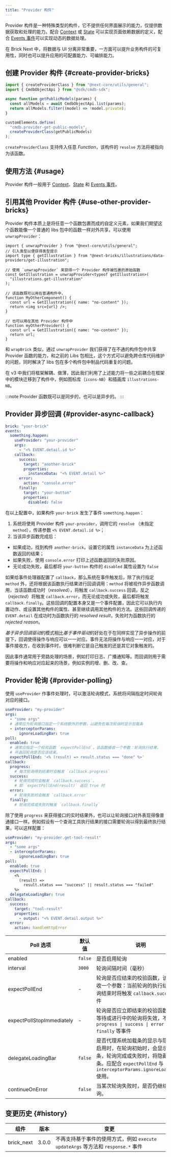 ```yaml
---
title: "Provider 构件"
---
```


Provider 构件是一种特殊类型的构件，它不提供任何界面展示的能力，仅提供数据获取和处理的能力。配合 [Context] 或 [State] 可以实现页面依赖数据的定义，配合 [Events 事件]可以实现动态的数据处理。

在 Brick Next 中，将数据与 UI 分离非常重要，一方面可以提升业务构件的可复用性，同时也可以提升应用的可配置能力、可编排能力。

## 创建 Provider 构件 {#create-provider-bricks}

```ts
import { createProviderClass } from "@next-core/utils/general";
import { CmdbObjectApi } from "@sdk/cmdb-sdk";

async function getPublicModels(params) {
  const allModels = await CmdbObjectApi.list(params);
  return allModels.filter((model) => !model.private);
}

customElements.define(
  "cmdb.provider-get-public-models",
  createProviderClass(getPublicModels)
);
```

`createProviderClass` 支持传入任意 _Function_，该构件的 `resolve` 方法将被指向为该函数。

## 使用方法 {#usage}

Provider 构件一般用于 [Context]、[State] 和 [Events 事件]。

## 引用其他 Provider 构件 {#use-other-provider-bricks}

Provider 构件本质上是将任意一个函数包裹而成的自定义元素，如果我们期望这个函数能像一个普通的 libs 包中的函数一样对外共享，可以使用 `unwrapProvider`：

```tsx
import { unwrapProvider } from "@next-core/utils/general";
// 引入类型以便获得类型提示
import type { getIllustration } from "@next-bricks/illustrations/data-providers/get-illustration";

// 使用 `unwrapProvider` 来获得一个 Provider 构件被包裹的原始函数
const GetIllustration = unwrapProvider<typeof getIllustration>(
  "illustrations.get-illustration"
);

// 该函数既可以用在普通构件中，
function MyOtherComponent() {
  const url = GetIllustration({ name: "no-content" });
  return <img src={url} />;
}

// 也可以用在其他 Provider 构件中
function myOtherProvider() {
  const url = GetIllustration({ name: "no-content" });
  return url;
}
```

和 `wrapBrick` 类似，通过 `unwrapProvider` 我们获得了在不通的构件包中共享 Provider 函数的能力，和之前的 Libs 包相比，这个方式可以避免跨仓库代码维护的问题，同时解决了 libs 包在多个构件包中制品代码重复的问题。

在 v3 中我们将框架解耦、做薄，因此我们利用了上述能力将一些之前耦合在框架中的模块迁移到了构件中，例如图标库（`icons-NB`）和插画库 `illustrations-NB`。

:::note
Provider 函数既可以是同步的，也可以是异步的。
:::

## Provider 异步回调 {#provider-async-callback}

```yaml
brick: "your-brick"
events:
  something.happen:
    useProvider: "your-provider"
    args:
      - "<% EVENT.detail.id %>"
    callback:
      success:
        target: "another-brick"
        properties:
          instanceData: "<% EVENT.detail %>"
      error:
        action: "console.error"
      finally:
        target: "your-button"
        properties:
          disabled: false
```

在以上配置中，如果构件 `your-brick` 发生了事件 `something.happen`：

1. 系统将使用 Provider 构件 `your-provider`，调用它的 `resolve` （未指定 `method`），传递参数 `<% EVENT.detail.id %>`；
2. 当该异步函数完成后：

- 如果成功，找到构件 `another-brick`，设置它的属性 `instanceData` 为上述函数返回的结果；
- 如果失败，使用 `console.error` 打印上述函数返回的失败原因。
- 无论成功失败，最后都将 `your-button` 构件的 `disabled` 属性设置为 `false`

如果给事件处理器配置了 `callback`，那么系统在事件触发后，除了执行指定 `method` 外，还将根据该函数执行结果进行回调调用：`method` 将被视作异步函数调用，当该函数成功时（_resolved_），将触发 `callback.success` 回调，反之（_rejected_）将触发 `callback.error`，而无论成功或失败，最后都将触发 `callback.finally`。这些回调的配置本身又是一个事件配置，因此它可以执行内置动作、或设置其他构件的属性、甚至继续调用其他构件的方法。这些回调传递的 `EVENT.detail` 在成功时为函数执行的 _resolved result_，失败时为函数执行的 _rejected reason_。

*基于异步回调驱动*的模式相比*基于事件驱动*的好处在于在同样实现了异步操作的前提下，回调使得操作与响应可以一一对应。事件无法将操作与响应一一对应，对于事件接收方，在收到事件时，很难判断它是自己触发的还是其它对象触发的。

因此事件通常用于旁路处理的场景，例如打印日志、广播通知等。而回调则用于需要将操作和响应对应起来的场景，例如实例的增、删、改、查。

## Provider 轮询 {#provider-polling}

使用 `useProvider` 作事件处理时，可以激活轮询模式，系统将间隔指定时间轮询对应的接口。

```yaml
useProvider: "my-provider"
args:
  - "some args"
  # 通常应为轮询接口指定一个系统额外的参数，以避免在每次轮询时显示加载条
  - interceptorParams:
      ignoreLoadingBar: true
poll:
  enabled: true
  # 通常应指定一个校验函数 `expectPollEnd`，该函数接收一个参数：轮询执行结果，
  # 并返回轮询是否应该结束。
  expectPollEnd: '<% (result) => result.status === "done" %>'
callback:
  progress:
    # 每次轮询得到结果时会触发 `callback.progress`
  success:
    # 轮询完成时会触发 `callback.success`，
    # 即 `expectPollEnd(result)` 返回 true 时
  error:
    # 轮询失败时会触发 `callback.error`
  finally:
    # 轮询完成或失败时触发 `callback.finally`
```

除了使用 `progress` 来获得接口的实时结果外，也可以让轮询接口对外表现得像普通接口一样。例如假设有一个查询工具执行结果的接口需要轮询以得到最终执行结果，可以这样配置：

```yaml
useProvider: "my-provider.get-tool-result"
args:
  - "some args"
  - interceptorParams:
      ignoreLoadingBar: true
poll:
  enabled: true
  expectPollEnd: |
    <%
      (result) =>
        result.status === "success" || result.status === "failed"
    %>
  delegateLoadingBar: true
callback:
  success:
    target: "tool-result"
    properties:
      - output: "<% EVENT.detail.output %>"
  error:
    action: handleHttpError
```

| Poll 选项                 | 默认值  | 说明                                                                                                                                                                        |
| ------------------------- | ------- | --------------------------------------------------------------------------------------------------------------------------------------------------------------------------- |
| enabled                   | `false` | 是否启用轮询                                                                                                                                                                |
| interval                  | `3000`  | 轮询间隔时间（毫秒）                                                                                                                                                        |
| expectPollEnd             | -       | 轮询是否应结束的校验函数，该函数接收一个参数：当前轮询的执行结果，轮询结束时将触发 `callback.success` 事件                                                                  |
| expectPollStopImmediately | -       | 轮询是否应立即结束的校验函数，还在等待或进行中的轮询将失效，不会触发 `progress \| success \| error \| finally` 等事件                                                       |
| delegateLoadingBar        | `false` | 是否代理系统加载条的显示与隐藏，当启用时，在轮询初始时，会显示加载条，轮询完成或失败时，将隐藏加载条。应配合 `expectPollEnd` 与 `interceptorParams.ignoreLoadingBar` 使用。 |
| continueOnError           | `false` | 当某次轮询失败时，是否仍继续发起轮询。                                                                                                                                      |

## 变更历史 {#history}

| 组件       | 版本  | 变更                                                                               |
| ---------- | ----- | ---------------------------------------------------------------------------------- |
| brick_next | 3.0.0 | 不再支持基于事件的使用方式，例如 `execute` `updateArgs` 等方法和 `response.*` 事件 |

[events 事件]: events.md
[context]: context.md
[state]: template-state.md

